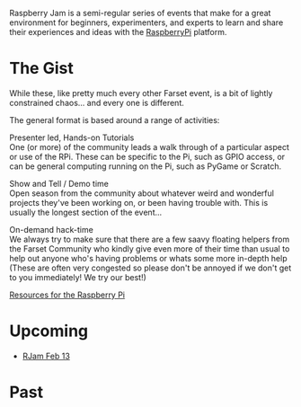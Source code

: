 Raspberry Jam is a semi-regular series of events that make for a great environment for beginners, experimenters, and experts to learn and share their experiences and ideas with the [RaspberryPi](http://raspberrypi.org) platform.

The Gist
========

While these, like pretty much every other Farset event, is a bit of lightly constrained chaos... and every one is different.

The general format is based around a range of activities:

Presenter led, Hands-on Tutorials   
One (or more) of the community leads a walk through of a particular aspect or use of the RPi. These can be specific to the Pi, such as GPIO access, or can be general computing running on the Pi, such as PyGame or Scratch.

Show and Tell / Demo time   
Open season from the community about whatever weird and wonderful projects they've been working on, or been having trouble with. This is usually the longest section of the event...

On-demand hack-time   
We always try to make sure that there are a few saavy floating helpers from the Farset Community who kindly give even more of their time than usual to help out anyone who's having problems or whats some more in-depth help (These are often very congested so please don't be annoyed if we don't get to you immediately! We try our best!)

[Resources for the Raspberry Pi](http://wiki.farsetlabs.org.uk/Resources/Raspberry_Pi "Resources/Raspberry Pi")

Upcoming
========

-   [RJam Feb 13](http://wiki.farsetlabs.org.uk/RJam_Feb_13 "RJam Feb 13")

Past
====
